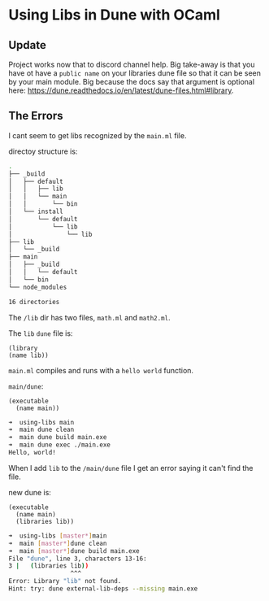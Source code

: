 # Using Libs in Dune with OCaml

## Update

Project works now that to discord channel help. Big take-away is that you have ot have a `public name` on your libraries dune file so that it can be seen by your main module. Big because the docs say that argument is optional here: <https://dune.readthedocs.io/en/latest/dune-files.html#library>.

## The Errors

I cant seem to get libs recognized by the `main.ml` file.

directoy structure is:

```sh
.
├── _build
│   ├── default
│   │   ├── lib
│   │   └── main
│   │       └── bin
│   └── install
│       └── default
│           └── lib
│               └── lib
├── lib
│   └── _build
├── main
│   ├── _build
│   │   └── default
│   └── bin
└── node_modules

16 directories

```
The `/lib` dir has two files, `math.ml` and `math2.ml`.

The `lib` `dune` file is:

```dune
(library
(name lib))
```

`main.ml` compiles and runs with a `hello world` function.

`main/dune`:

```dune
(executable
  (name main))
```

```sh
➜  using-libs main
➜  main dune clean
➜  main dune build main.exe
➜  main dune exec ./main.exe
Hello, world!
```

When I add `lib` to the `/main/dune` file I get an error saying it can't find the file.

new dune is:

```dune
(executable
  (name main)
  (libraries lib))
```

```sh
➜  using-libs [master*]main
➜  main [master*]dune clean
➜  main [master*]dune build main.exe
File "dune", line 3, characters 13-16:
3 |   (libraries lib))
                 ^^^
Error: Library "lib" not found.
Hint: try: dune external-lib-deps --missing main.exe
```

